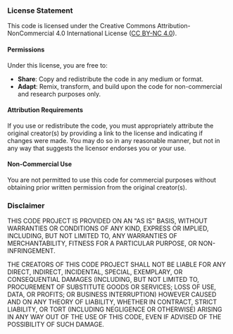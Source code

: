 ### License Statement

This code is licensed under the Creative Commons Attribution-NonCommercial 4.0 International License ([CC BY-NC 4.0](https://creativecommons.org/licenses/by-nc/4.0/)).

#### Permissions

Under this license, you are free to:

- **Share**: Copy and redistribute the code in any medium or format.
- **Adapt**: Remix, transform, and build upon the code for non-commercial and research purposes only.

#### Attribution Requirements

If you use or redistribute the code, you must appropriately attribute the original creator(s) by providing a link to the license and indicating if changes were made. You may do so in any reasonable manner, but not in any way that suggests the licensor endorses you or your use.

#### Non-Commercial Use

You are not permitted to use this code for commercial purposes without obtaining prior written permission from the original creator(s).

### Disclaimer

THIS CODE PROJECT IS PROVIDED ON AN "AS IS" BASIS, WITHOUT WARRANTIES OR CONDITIONS OF ANY KIND, EXPRESS OR IMPLIED, INCLUDING, BUT NOT LIMITED TO, ANY WARRANTIES OF MERCHANTABILITY, FITNESS FOR A PARTICULAR PURPOSE, OR NON-INFRINGEMENT.

THE CREATORS OF THIS CODE PROJECT SHALL NOT BE LIABLE FOR ANY DIRECT, INDIRECT, INCIDENTAL, SPECIAL, EXEMPLARY, OR CONSEQUENTIAL DAMAGES (INCLUDING, BUT NOT LIMITED TO, PROCUREMENT OF SUBSTITUTE GOODS OR SERVICES; LOSS OF USE, DATA, OR PROFITS; OR BUSINESS INTERRUPTION) HOWEVER CAUSED AND ON ANY THEORY OF LIABILITY, WHETHER IN CONTRACT, STRICT LIABILITY, OR TORT (INCLUDING NEGLIGENCE OR OTHERWISE) ARISING IN ANY WAY OUT OF THE USE OF THIS CODE, EVEN IF ADVISED OF THE POSSIBILITY OF SUCH DAMAGE.

